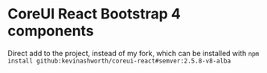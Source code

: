 # CoreUI React Bootstrap 4 components

Direct add to the project, instead of my fork, which can be installed with
`npm install github:kevinashworth/coreui-react#semver:2.5.8-v8-alba`
